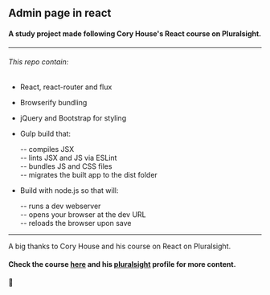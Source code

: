 ## Admin page in react
#### A study project made following Cory House's React course on Pluralsight.


---
###### This repo contain:
- React, react-router and flux
- Browserify bundling
- jQuery and Bootstrap for styling
- Gulp build that:

    -- compiles JSX  
    -- lints JSX and JS via ESLint  
    -- bundles JS and CSS files  
    -- migrates the built app to the dist folder

- Build with node.js so that will:

    -- runs a dev webserver  
    -- opens your browser at the dev URL  
    -- reloads the browser upon save  


---

A big thanks to Cory House and his course on React on Pluralsight.

#### Check the course [here](https://app.pluralsight.com/library/courses/react-flux-building-applications/table-of-contents) and his [pluralsight](https://www.pluralsight.com/authors/cory-house) profile for more content.

:blue_heart:
